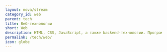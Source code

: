 ```yaml
---
layout: nova/stream
category_id: web
parent: tech
title: Веб-технологии
short: Web
description: HTML, CSS, JavaScript, а также backend-технологии. Программирование и не только.
permalink: /tech/web/
icon: globe
---
```


